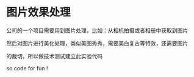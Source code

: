 图片效果处理
===========

公司的一个项目需要用到图片处理，比如：从相机拍摄或者相册中获取到图片

然后对图片进行美化处理，类似美图秀秀，需要美白复古等特效，还需要图片

的裁切，所以做技术测试建立此实验代码

so code for fun  !
